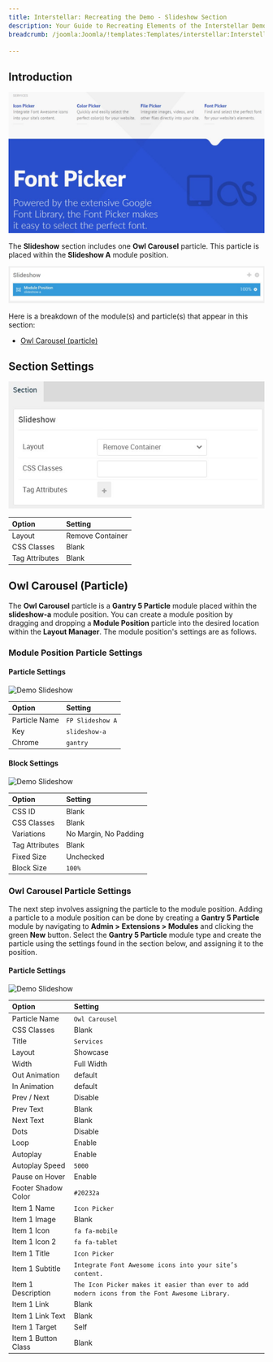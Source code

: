 ```yaml
---
title: Interstellar: Recreating the Demo - Slideshow Section
description: Your Guide to Recreating Elements of the Interstellar Demo for Joomla
breadcrumb: /joomla:Joomla/!templates:Templates/interstellar:Interstellar

---
```


## Introduction

![](assets/demo_3.jpeg)

The **Slideshow** section includes one **Owl Carousel** particle. This particle is placed within the **Slideshow A** module position.

![](assets/home_slideshow.jpeg)

Here is a breakdown of the module(s) and particle(s) that appear in this section:

* [Owl Carousel (particle)](#owl-carousel-(particle))

## Section Settings

![](assets/demo_slideshow_settings.jpeg)

| Option           | Setting          |
| :--------------- | :----------      |
| Layout           | Remove Container |
| CSS Classes      | Blank            |
| Tag Attributes   | Blank            |

## Owl Carousel (Particle)

The **Owl Carousel** particle is a **Gantry 5 Particle** module placed within the **slideshow-a** module position. You can create a module position by dragging and dropping a **Module Position** particle into the desired location within the **Layout Manager**. The module position's settings are as follows.

### Module Position Particle Settings

#### Particle Settings

![Demo Slideshow](demo_slideshow_1.jpeg)

| Option        | Setting          |
| :-----        | :-----           |
| Particle Name | `FP Slideshow A` |
| Key           | `slideshow-a`    |
| Chrome        | `gantry`         |

#### Block Settings

![Demo Slideshow](demo_slideshow_2.jpeg)

| Option         | Setting               |
| :-----         | :-----                |
| CSS ID         | Blank                 |
| CSS Classes    | Blank                 |
| Variations     | No Margin, No Padding |
| Tag Attributes | Blank                 |
| Fixed Size     | Unchecked             |
| Block Size     | `100%`                |

### Owl Carousel Particle Settings

The next step involves assigning the particle to the module position. Adding a particle to a module position can be done by creating a **Gantry 5 Particle** module by navigating to **Admin > Extensions > Modules** and clicking the green **New** button. Select the **Gantry 5 Particle** module type and create the particle using the settings found in the section below, and assigning it to the position.

#### Particle Settings

![Demo Slideshow](demo_slideshow_3.jpeg)

| Option              | Setting                                                                                        |
| :-----              | :-----                                                                                         |
| Particle Name       | `Owl Carousel`                                                                                 |
| CSS Classes         | Blank                                                                                          |
| Title               | `Services`                                                                                     |
| Layout              | Showcase                                                                                       |
| Width               | Full Width                                                                                     |
| Out Animation       | default                                                                                        |
| In Animation        | default                                                                                        |
| Prev / Next         | Disable                                                                                        |
| Prev Text           | Blank                                                                                          |
| Next Text           | Blank                                                                                          |
| Dots                | Disable                                                                                        |
| Loop                | Enable                                                                                         |
| Autoplay            | Enable                                                                                         |
| Autoplay Speed      | `5000`                                                                                         |
| Pause on Hover      | Enable                                                                                         |
| Footer Shadow Color | `#20232a`                                                                                      |
| Item 1 Name         | `Icon Picker`                                                                                  |
| Item 1 Image        | Blank                                                                                          |
| Item 1 Icon         | `fa fa-mobile`                                                                                 |
| Item 1 Icon 2       | `fa fa-tablet`                                                                                 |
| Item 1 Title        | `Icon Picker`                                                                                  |
| Item 1 Subtitle     | `Integrate Font Awesome icons into your site’s content.`                                       |
| Item 1 Description  | `The Icon Picker makes it easier than ever to add modern icons from the Font Awesome Library.` |
| Item 1 Link         | Blank                                                                                          |
| Item 1 Link Text    | Blank                                                                                          |
| Item 1 Target       | Self                                                                                           |
| Item 1 Button Class | Blank                                                                                          |